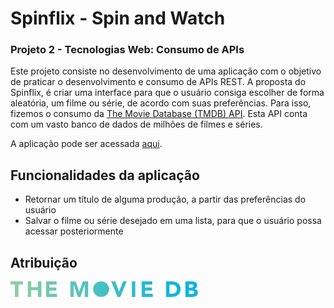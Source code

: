 # Spinflix - Spin and Watch
### Projeto 2 - Tecnologias Web: Consumo de APIs


Este projeto consiste no desenvolvimento de uma aplicação com o objetivo de praticar o desenvolvimento e consumo de APIs REST.
A proposta do Spinflix, é criar uma interface para que o usuário consiga escolher de forma aleatória, um filme ou série, de acordo com suas preferências. Para isso, fizemos o consumo da [The Movie Database (TMDB) API](https://developers.themoviedb.org/3/getting-started/introduction). Esta API conta com um vasto banco de dados de milhões de filmes e séries.

A aplicação pode ser acessada [aqui](https://spinflix.herokuapp.com/).

## Funcionalidades da aplicação
- Retornar um título de alguma produção, a partir das preferências do usuário
- Salvar o filme ou série desejado em uma lista, para que o usuário possa acessar posteriormente


## Atribuição
<a href="https://www.themoviedb.org/"><img src='https://github.com/vitorbandeira1/Proj2-TecWeb/blob/main/moviegenerator/static/moviegenerator/img/logotmdb_alt.svg' width=300px></a>
